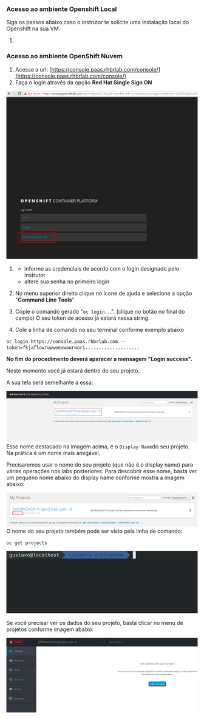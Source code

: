 ### Acesso ao ambiente Openshift Local

Siga os passos abaixo caso o instrutor te solicite uma instalação local do Openshift na sua VM.

1. 
### Acesso ao ambiente OpenShift Nuvem

1. Acesse a url: [https://console.paas.rhbrlab.com/console/](https://console.paas.rhbrlab.com/console/)
2. Faça o login através da opção **Red Hat Single Sign ON**

![](/assets/Selection_207.png)

1. * informe as credenciais de acordo com o login designado pelo instrutor
   * altere sua senha no primeiro login 
2. No menu superior direito clique no ícone de ajuda e selecione a opção "**Command Line Tools**"

1. Copie o comando gerado "`oc login..`.". \(clique no botão no final do campo\) O seu token de acesso já estará nessa string.

2. Cole a linha de comando no seu terminal conforme exemplo abaixo

```
oc login https://console.paas.rhbrlab.com --token=fkjaflowruwwoeuwourwori....................
```

**No fim do procedimento deverá aparecer a mensagem "Login success".**

Neste momento você já estará dentro do seu projeto.

A sua tela será semelhante a essa:

![](/assets/Selection_202.png)Esse nome destacado na imagem acima, é o `Display Name`do seu projeto. Na prática é um nome mais amigável.

Precisaremos usar o nome do seu projeto \(que não é o display name\) para várias operações nos labs posteriores. Para descobrir esse nome, basta ver um pequeno nome abaixo do display name conforme mostra a imagem abaixo:

![](/assets/Selection_203.png)O nome do seu projeto também pode ser visto pela linha de comando:

```
oc get projects
```

![](/assets/oc-get-projects.gif)

Se você precisar ver os dados do seu projeto, basta clicar no menu de projetos conforme imagem abaixo:

![](/assets/Selection_204.png)

